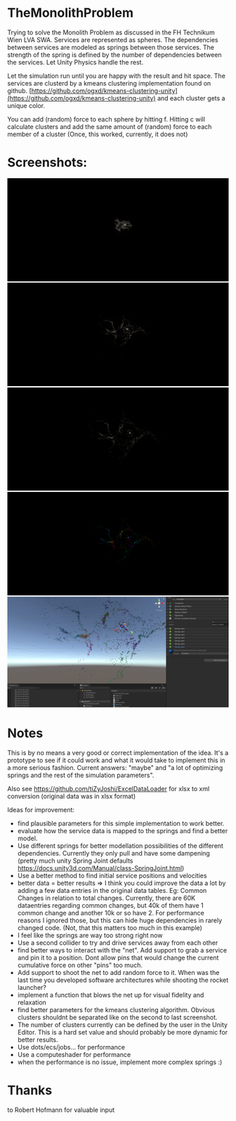# TheMonolithProblem

Trying to solve the Monolith Problem as discussed in the FH Technikum Wien LVA SWA.
Services are represented as spheres. The dependencies between services are modeled as springs between those services. The strength of the spring is defined by the number of dependencies between the services. Let Unity Physics handle the rest.

Let the simulation run until you are happy with the result and hit space.
The services are clusterd by a kmeans clustering implementation found on github.
[https://github.com/ogxd/kmeans-clustering-unity](https://github.com/ogxd/kmeans-clustering-unity) 
and each cluster gets a unique color.

You can add (random) force to each sphere by hitting f. 
Hitting c will calculate clusters and add the same amount of (random) force to each member of a cluster
(Once, this worked, currently, it does not)

# Screenshots:

![alt text](https://github.com/tiZyJoshi/TheMonolithProblem/blob/main/Screenshots/Screenshot%202020-12-01%20225332.png "")
![alt text](https://github.com/tiZyJoshi/TheMonolithProblem/blob/main/Screenshots/Screenshot%202020-12-01%20225414.png "")
![alt text](https://github.com/tiZyJoshi/TheMonolithProblem/blob/main/Screenshots/Screenshot%202020-12-01%20225437.png "")
![alt text](https://github.com/tiZyJoshi/TheMonolithProblem/blob/main/Screenshots/Screenshot%202020-12-01%20230639.png "")
![alt text](https://github.com/tiZyJoshi/TheMonolithProblem/blob/main/Screenshots/Screenshot%202020-12-01%20231248.png "")

# Notes

This is by no means a very good or correct implementation of the idea. It's a prototype to see if it could work and what it would take to implement this in a more serious fashion.
Current answers: "maybe" and "a lot of optimizing springs and the rest of the simulation parameters".

Also see https://github.com/tiZyJoshi/ExcelDataLoader for xlsx to xml conversion (original data was in xlsx format)

Ideas for improvement:
+ find plausible parameters for this simple implementation to work better.
+ evaluate how the service data is mapped to the springs and find a better model.
+ Use different springs for better modellation possibilities of the different dependencies. Currently they only pull and have some dampening (pretty much unity Spring Joint defaults https://docs.unity3d.com/Manual/class-SpringJoint.html)
+ Use a better method to find initial service positions and velocities
+ better data = better results => I think you could improve the data a lot by adding a few data entries in the original data tables. Eg: Common Changes in relation to total changes. Currently, there are 60K dataentries regarding common changes, but 40k of them have 1 common change and another 10k or so have 2. For performance reasons I ignored those, but this can hide huge dependencies in rarely changed code. (Not, that this matters too much in this example)
+ I feel like the springs are way too strong right now
+ Use a second collider to try and drive services away from each other
+ find better ways to interact with the "net". Add support to grab a service and pin it to a position. Dont allow pins that would change the current cumulative force on other "pins" too much.
+ Add support to shoot the net to add random force to it. When was the last time you developed software architectures while shooting the rocket launcher?
+ implement a function that blows the net up for visual fidelity and relaxation
+ find better parameters for the kmeans clustering algorithm. Obvious clusters shouldnt be separated like on the second to last screenshot. 
+ The number of clusters currently can be defined by the user in the Unity Editor. This is a hard set value and should probably be more dynamic for better results.
+ Use dots/ecs/jobs... for performance
+ Use a computeshader for performance
+ when the performance is no issue, implement more complex springs :)

# Thanks

to Robert Hofmann for valuable input
